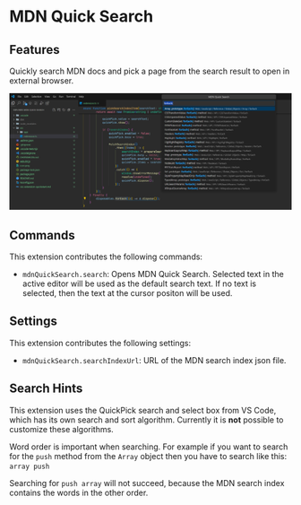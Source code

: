 # MDN Quick Search

## Features

Quickly search MDN docs and pick a page from the search result to open in external browser.

![Screenshot](https://raw.githubusercontent.com/th7as/mdn-quick-search/main/images/demo.png)

## Commands

This extension contributes the following commands:

* `mdnQuickSearch.search`: Opens MDN Quick Search. Selected text in the active editor will be used as the default search text.
    If no text is selected, then the text at the cursor positon will be used.

## Settings

This extension contributes the following settings:

* `mdnQuickSearch.searchIndexUrl`: URL of the MDN search index json file.

## Search Hints

This extension uses the QuickPick search and select box from VS Code, which has its own search and sort algorithm.
Currently it is **not** possible to customize these algorithms.

Word order is important when searching.
For example if you want to search for the `push` method from the `Array` object then you have to search like this: `array push`

Searching for `push array` will not succeed, because the MDN search index contains the words in the other order.
